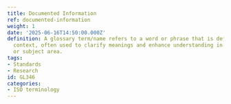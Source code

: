 ```yaml
---
title: Documented Information
ref: documented-information
weight: 1
date: '2025-06-16T14:50:00.000Z'
definition: A glossary term/name refers to a word or phrase that is defined in a specific
  context, often used to clarify meanings and enhance understanding in a document
  or subject area.
tags:
- Standards
- Research
id: GL346
categories:
- ISO terminology
---
```


